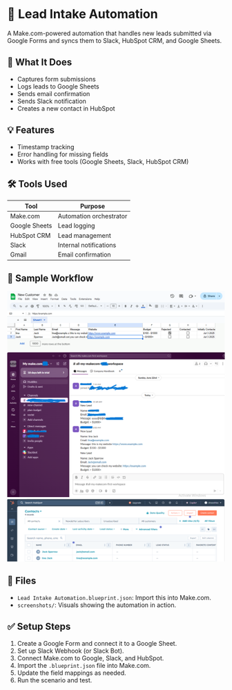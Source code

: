
# 🧠 Lead Intake Automation

A Make.com-powered automation that handles new leads submitted via Google Forms and syncs them to Slack, HubSpot CRM, and Google Sheets.

## 🔧 What It Does

- Captures form submissions
- Logs leads to Google Sheets
- Sends email confirmation
- Sends Slack notification
- Creates a new contact in HubSpot

## 💡 Features

- Timestamp tracking
- Error handling for missing fields
- Works with free tools (Google Sheets, Slack, HubSpot CRM)

## 🛠 Tools Used

| Tool        | Purpose                   |
|-------------|---------------------------|
| Make.com    | Automation orchestrator   |
| Google Sheets | Lead logging             |
| HubSpot CRM | Lead management           |
| Slack       | Internal notifications    |
| Gmail       | Email confirmation        |

## 🧪 Sample Workflow

![Google Sheet Entry](screenshots/gs_entry.png)
![Slack Message](screenshots/slack_message.png)
![HubSpot Contact](screenshots/hubspot_entry.png)

## 📁 Files

- `Lead Intake Automation.blueprint.json`: Import this into Make.com.
- `screenshots/`: Visuals showing the automation in action.

## ✅ Setup Steps

1. Create a Google Form and connect it to a Google Sheet.
2. Set up Slack Webhook (or Slack Bot).
3. Connect Make.com to Google, Slack, and HubSpot.
4. Import the `.blueprint.json` file into Make.com.
5. Update the field mappings as needed.
6. Run the scenario and test.

